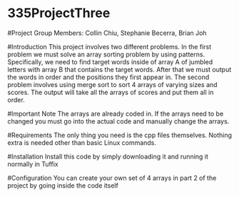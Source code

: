# 335ProjectThree
#Project Group Members: Collin Chiu, Stephanie Becerra, Brian Joh

#Introduction
This project involves two different problems. In the first problem we must solve an array sorting problem by using patterns. Specifically, we need to find target words inside of array A of jumbled letters with array B that contains the target words. After that we must output the words in order and the positions they first appear in. The second problem involves using merge sort to sort 4 arrays of varying sizes and scores. The output will take all the arrays of scores and put them all in order.

#Important Note
The arrays are already coded in. If the arrays need to be changed you must go into the actual code and manually change the arrays.

#Requirements
The only thing you need is the cpp files themselves. Nothing extra is needed other than basic Linux commands.

#Installation
Install this code by simply downloading it and running it normally in Tuffix

#Configuration
You can create your own set of 4 arrays in part 2 of the project by going inside the code itself

